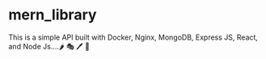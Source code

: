 # mern_library

This is a simple API built with Docker, Nginx, MongoDB, Express JS, React, and Node Js....🌶  🎭 🖊 🐤

